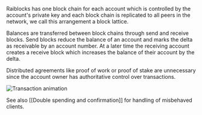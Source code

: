 Raiblocks has one block chain for each account which is controlled by the account's private key and each block chain is replicated to all peers in the network, we call this arrangement a block lattice.

Balances are transferred between block chains through send and receive blocks.  Send blocks reduce the balance of an account and marks the delta as receivable by an account number.  At a later time the receiving account creates a receive block which increases the balance of their account by the delta.

Distributed agreements like proof of work or proof of stake are unnecessary since the account owner has authoritative control over transactions.

![Transaction animation](https://raw.githubusercontent.com/clemahieu/raiblocks/master/images/transaction.gif)

See also [[Double spending and confirmation]] for handling of misbehaved clients.